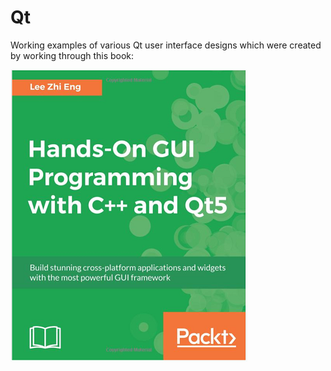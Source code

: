# Qt
Working examples of various Qt user interface designs which were created by working through this book:

[![](Qt5.png)](https://www.amazon.com/Hands-GUI-Programming-Qt5-cross-platform-ebook/dp/B075Z3H7DS/ref=sr_1_3?s=books&ie=UTF8&qid=1530488486&sr=1-3&keywords=Hands-On+GUI+Programming+with+C%2B%2B+and+Qt5&dpID=51FzIYrzOAL&preST=_SX342_QL70_&dpSrc=srch)
